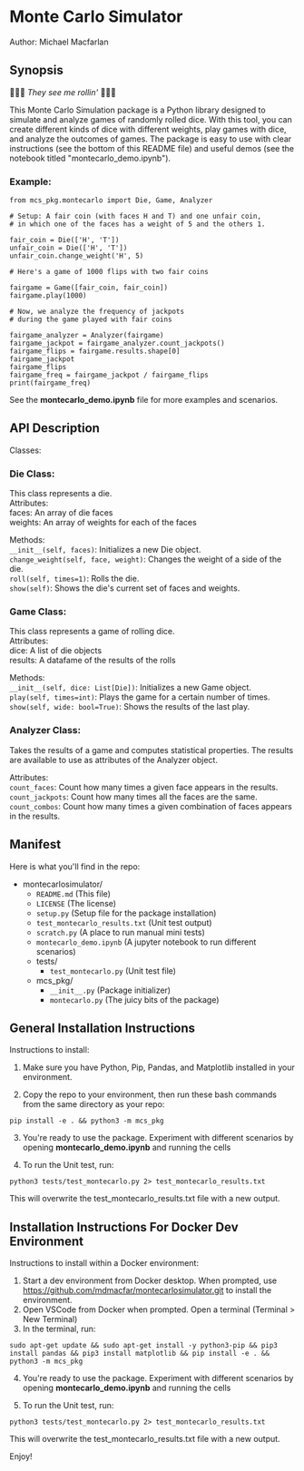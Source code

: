 # Monte Carlo Simulator
Author: Michael Macfarlan

## Synopsis 

🎲🎲🎲 _They see me rollin'_ 🎲🎲🎲

This Monte Carlo Simulation package is a Python library designed to simulate and analyze games of randomly rolled dice. With this tool, you can create different kinds of dice with different weights, play games with dice, and analyze the outcomes of games. The package is easy to use with clear instructions (see the bottom of this README file) and useful demos (see the notebook titled "montecarlo_demo.ipynb"). 

### Example:
```
from mcs_pkg.montecarlo import Die, Game, Analyzer

# Setup: A fair coin (with faces H and T) and one unfair coin, 
# in which one of the faces has a weight of 5 and the others 1.

fair_coin = Die(['H', 'T'])
unfair_coin = Die(['H', 'T'])
unfair_coin.change_weight('H', 5)

# Here's a game of 1000 flips with two fair coins

fairgame = Game([fair_coin, fair_coin])
fairgame.play(1000)

# Now, we analyze the frequency of jackpots 
# during the game played with fair coins

fairgame_analyzer = Analyzer(fairgame)
fairgame_jackpot = fairgame_analyzer.count_jackpots()
fairgame_flips = fairgame.results.shape[0]
fairgame_jackpot
fairgame_flips
fairgame_freq = fairgame_jackpot / fairgame_flips
print(fairgame_freq)

```
See the __montecarlo_demo.ipynb__ file for more examples and scenarios.

## API Description 

Classes: 

### Die Class:
This class represents a die. 
<br>Attributes:
<br>faces: An array of die faces
<br>weights: An array of weights for each of the faces

Methods:
<br>`__init__(self, faces)`: Initializes a new Die object.<br>`change_weight(self, face, weight)`: Changes the weight of a side of the die.
<br>`roll(self, times=1)`: Rolls the die.
<br>`show(self)`: Shows the die's current set of faces and weights.

### Game Class:
This class represents a game of rolling dice.
<br>Attributes:
<br>dice: A list of die objects
<br>results: A datafame of the results of the rolls

Methods:
<br>`__init__(self, dice: List[Die])`: Initializes a new Game object.
<br>`play(self, times=int)`: Plays the game for a certain number of times.
<br>`show(self, wide: bool=True)`: Shows the results of the last play.

### Analyzer Class:
Takes the results of a game and computes statistical properties. The results are available to use as attributes of the Analyzer object.

Attributes:
<br>`count_faces`: Count how many times a given face appears in the results.
<br>`count_jackpots`: Count how many times all the faces are the same.
<br>`count_combos`: Count how many times a given combination of faces appears in the results.


## Manifest 
Here is what you'll find in the repo:

- montecarlosimulator/
  - `README.md` (This file)
  - `LICENSE` (The license)
  - `setup.py` (Setup file for the package installation)
  - `test_montecarlo_results.txt` (Unit test output)
  - `scratch.py` (A place to run manual mini tests)
  - `montecarlo_demo.ipynb` (A jupyter notebook to run different scenarios)
  - tests/
    - `test_montecarlo.py` (Unit test file)
  - mcs_pkg/
    - `__init__.py` (Package initializer)
    - `montecarlo.py` (The juicy bits of the package)

## General Installation Instructions

Instructions to install:

1. Make sure you have Python, Pip, Pandas, and Matplotlib installed in your environment.
  
2. Copy the repo to your environment, then run these bash commands from the same directory as your repo:
  
  ```pip install -e . && python3 -m mcs_pkg ```

3. You're ready to use the package. Experiment with different scenarios by opening __montecarlo_demo.ipynb__ and running the cells
  
4. To run the Unit test, run:

  ```python3 tests/test_montecarlo.py 2> test_montecarlo_results.txt```
  
This will overwrite the test_montecarlo_results.txt file with a new output.


## Installation Instructions For Docker Dev Environment

Instructions to install within a Docker environment:

1. Start a dev environment from Docker desktop. When prompted, use https://github.com/mdmacfar/montecarlosimulator.git to install the environment.
2. Open VSCode from Docker when prompted. Open a terminal (Terminal > New Terminal)
3. In the terminal, run:
  
  ```sudo apt-get update && sudo apt-get install -y python3-pip && pip3 install pandas && pip3 install matplotlib && pip install -e . && python3 -m mcs_pkg ```

4. You're ready to use the package. Experiment with different scenarios by opening __montecarlo_demo.ipynb__ and running the cells
  
5. To run the Unit test, run:

  ```python3 tests/test_montecarlo.py 2> test_montecarlo_results.txt```
  
This will overwrite the test_montecarlo_results.txt file with a new output.

Enjoy!